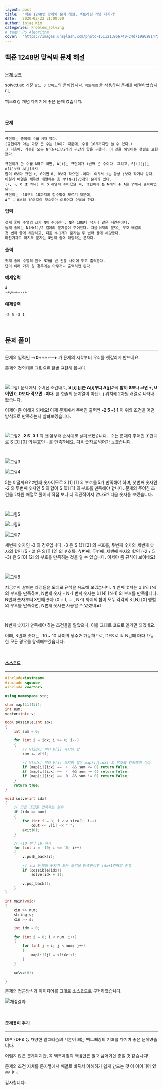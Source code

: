 ```yaml
---
layout: post
title:  "백준 1248번 맞춰봐 문제 해설, 백트레킹 개념 다지기"
date:   2020-02-22 21:00:00
author: injae Kim
categories: Problem_solving
# tags:	PS Algorithm
cover:  "https://images.unsplash.com/photo-1511213966740-24d719a0a814?ixlib=rb-1.2.1&ixid=eyJhcHBfaWQiOjEyMDd9&auto=format&fit=crop&w=1050&q=80"
---
```


##  백준 1248번 맞춰봐 문제 해설
---

[문제 링크](https://www.acmicpc.net/problem/1248)

solved.ac 기준 `골드 3 난이도`의 문제입니다. `백트래킹` 을 사용하여 문제를 해결하였습니다.

백트래킹 개념 다지기에 좋은 문제 였습니다.

<br>

#### 문제
---

```
규현이는 종이에 수를 N개 썼다. 
(규현이가 아는 가장 큰 수는 10이기 때문에, 수를 10개까지만 쓸 수 있다.) 
그 다음에, 가능한 모든 N*(N+1)/2개의 구간의 합을 구했다. 이 것을 해인이는 행렬로 표현했다.

규현이가 쓴 수를 A라고 하면, A[i]는 규현이가 i번째 쓴 수이다. 그리고, S[i][j]는 A[i]부터 A[j]까지 
합이 0보다 크면 +, 0이면 0, 0보다 작으면 -이다. 여기서 i는 항상 j보다 작거나 같다. 
이렇게 배열을 채우면 배열에는 총 N*(N+1)/2개의 문자가 있다. 
(+, -, 0 중 하나) 이 S 배열이 주어졌을 때, 규현이가 쓴 N개의 수 A를 구해서 출력하면 된다. 
규현이는 -10부터 10까지의 정수밖에 모르기 때문에, 
A도 -10부터 10까지의 정수로만 이루어져 있어야 한다.
```

#### 입력
```
첫째 줄에 수열의 크기 N이 주어진다. N은 10보다 작거나 같은 자연수이다. 
둘째 줄에는 N(N+1)/2 길이의 문자열이 주어진다. 처음 N개의 문자는 부호 배열의 
첫 번째 줄에 해당하고, 다음 N-1개의 문자는 두 번째 줄에 해당한다. 
마찬가지로 마지막 문자는 N번째 줄에 해당하는 문자다.
```

#### 출력
```
첫째 줄에 수열의 원소 N개를 빈 칸을 사이에 두고 출력한다. 
답이 여러 가지 일 경우에는 아무거나 출력하면 된다.
```
#### 예제입력

```tex
4
-+0++++--+
```
#### 예제출력
```tex
-2 5 -3 1
```

<br>

## 문제 풀이

----

문제의 입력인 **-+0++++--+** 가 문제의 시작부터 우리를 헷갈리게 만드네요.

문제의 정의대로 그림으로 한번 표현해 봅시다.

<br/>

![그림1](https://injae-kim.github.io/assets/Problem_solving/백준_1248번_맞춰봐/슬라이드1.JPG)
문제에서 주어진 조건대로, **S [i] [j]는 A[i]부터 A[j]까지 합이 0보다 크면 +, 0이면 0, 0보다 작으면 -이다.** 를 한줄의 문자열이 아닌 i, j 위치에 2차원 배열로 나타내 봤습니다.

이제야 좀 이해가 되네요! 이제 문제에서 주어진 출력인 **-2	5	-3	1** 이 위의 조건을 어떤 방식으로 만족하는지 살펴보겠습니다.

<br/>

![그림2](https://injae-kim.github.io/assets/Problem_solving/백준_1248번_맞춰봐/슬라이드2.JPG)
 **-2	5	-3	1** 의 맨 앞부터 순서대로 살펴보겠습니다. -2 는 문제의 주어진 조건대로 S [0] [0] 의 부호인 - 를 만족하네요. 다음 숫자로 넘어가 보겠습니다.

<br/>

![그림3](https://injae-kim.github.io/assets/Problem_solving/백준_1248번_맞춰봐/슬라이드3.JPG)

![그림4](https://injae-kim.github.io/assets/Problem_solving/백준_1248번_맞춰봐/슬라이드4.JPG)

5는 어떨까요? 2번째 숫자이므로 S [1] [1] 의 부호를 5가 만족해야 하며, 첫번째 숫자인 -2 와 두번째 숫자인 5 의 합이 S [0] [1] 의 부호를 만족해야 합니다. 문제의 주어진 조건을 2차원 배열로 풀어서 직접 보니 더 직관적이지 않나요? 다음 숫자를 보겠습니다.

<br/>

![그림5](https://injae-kim.github.io/assets/Problem_solving/백준_1248번_맞춰봐/슬라이드5.JPG)

![그림6](https://injae-kim.github.io/assets/Problem_solving/백준_1248번_맞춰봐/슬라이드6.JPG)

![그림7](https://injae-kim.github.io/assets/Problem_solving/백준_1248번_맞춰봐/슬라이드7.JPG)

세번째 숫자인 -3 의 경우입니다. -3 은 S [2] [2] 의 부호를, 두번째 숫자와 세번째 숫자의 합인 (5 - 3) 은 S [1] [2] 의 부호를, 첫번째, 두번째, 세번째 숫자의 합인 (-2 + 5 -3) 은 S [0] [2] 의 부호를 만족하는 것을 알 수 있습니다. 이제야 좀 규칙이 보이네요!

<br/>

![그림8](https://injae-kim.github.io/assets/Problem_solving/백준_1248번_맞춰봐/슬라이드8.JPG)

지금까지 살펴본 과정들을 토대로 규칙을 유도해 보겠습니다. N 번째 숫자는 S [N] [N] 의 부호를 만족하며, N번째 숫자 + N-1 번째 숫자는 S [N] [N-1] 의 부호를 만족합니다. N번째 숫자부터 X번째 숫자 (X = 1, ... , N-1) 까지의 합이 모두 각각의 S [N] [X] 행렬의 부호를 만족하면, N번째 숫자는 사용할 수 있겠네요!

<br/>

N번째 숫자가 만족해야 하는 조건들을 알았으니, 이를 그대로 코드로 옮기면 되겠네요.

이때, N번째 숫자는 -10 ~ 10 사이의 정수가 가능하므로, DFS 로 각 N번째 마다 가능한 모든 경우를 탐색해보겠습니다.

<br/>

#### 소스코드

---

```c++
#include<iostream>
#include <queue>
#include <vector>

using namespace std;

char map[11][11];
int num;
vector<int> v;

bool possible(int idx)
{
	int sum = 0;

	for (int i = idx; i >= 0; i--)
	{
		// V[idx] 부터 V[i] 까지의 합
		sum += v[i];

		// V[idx] 부터 V[i] 까지의 합은 map[i][idx] 의 부호를 만족해야 한다
		if (map[i][idx] == '+' && sum <= 0)	return false;
		if (map[i][idx] == '-' && sum >= 0)	return false;
		if (map[i][idx] == '0' && sum != 0)	return false;
	}
	return true;
}

void solve(int idx)
{
	// 모든 조건을 만족하는 경우
	if (idx == num)
	{
		for (int i = 0; i < v.size(); i++)
			cout << v[i] << " ";
		exit(0);
	}

	// -10 부터 10 까지
	for (int i = -10; i <= 10; i++)
	{
		v.push_back(i);

		// idx 번째의 숫자가 모든 조건을 만족한다면 idx+1번째로 진행
		if (possible(idx))
			solve(idx + 1);

		v.pop_back();
	}
}

int main(void)
{
	cin >> num;
	string s;
	cin >> s;

	int idx = 0;

	for (int i = 0; i < num; i++)
	{
		for (int j = i; j < num; j++)
		{
			map[i][j] = s[idx++];
		}
	}

	solve(0);

}
```

문제의 접근방식과 아이디어를 그대로 소스코드로 구현하였습니다.

![채점결과](https://injae-kim.github.io/assets/Problem_solving/백준_1248번_맞춰봐/result.JPG)

<br/>


#### 문제풀이 후기

---

DP나 DFS 등 다양한 알고리즘의 기본이 되는 백트래킹의 기초를 다지기 좋은 문제였습니다.

어렵지 않은 문제이지만, 꼭 백트래킹의 핵심만은 알고 넘어가면 좋을 것 같습니다!

문제의 조건 자체를 문자열에서 배열로 바꿔서 이해하기 쉽게 만드는 것 이 아이디어 였습니다.

감사합니다.